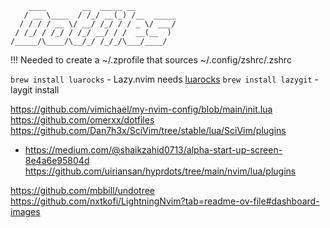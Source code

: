 ```
    ____        __  _____ __
   / __ \____  / /_/ __(_) /__  _____
  / / / / __ \/ __/ /_/ / / _ \/ ___/
 / /_/ / /_/ / /_/ __/ / /  __(__  )
/_____/\____/\__/_/ /_/_/\___/____/
```



!!!
Needed to create a ~/.zprofile that sources ~/.config/zshrc/.zshrc

`brew install luarocks` - Lazy.nvim needs [luarocks](https://luarocks.org/)
`brew install lazygit` - laygit install


https://github.com/vimichael/my-nvim-config/blob/main/init.lua
https://github.com/omerxx/dotfiles
https://github.com/Dan7h3x/SciVim/tree/stable/lua/SciVim/plugins
- https://medium.com/@shaikzahid0713/alpha-start-up-screen-8e4a6e95804d
https://github.com/uiriansan/hyprdots/tree/main/nvim/lua/plugins

https://github.com/mbbill/undotree
https://github.com/nxtkofi/LightningNvim?tab=readme-ov-file#dashboard-images